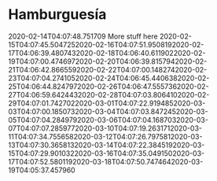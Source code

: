 # Hamburguesía

2020-02-14T04:07:48.751709
More stuff here
2020-02-15T04:07:45.5047252020-02-16T04:07:51.9508192020-02-17T04:06:39.4807432020-02-18T04:06:40.6119022020-02-19T04:07:00.4746972020-02-20T04:06:39.8157942020-02-21T04:06:42.8665592020-02-22T04:07:00.1482742020-02-23T04:07:04.2741052020-02-24T04:06:45.4406382020-02-25T04:06:44.8247972020-02-26T04:06:47.5557362020-02-27T04:06:59.6424432020-02-28T04:07:03.8064102020-02-29T04:07:01.7427022020-03-01T04:07:22.9194852020-03-03T04:07:00.1850732020-03-04T04:07:03.8472452020-03-05T04:07:04.2849792020-03-06T04:07:04.1687032020-03-07T04:07:07.2859772020-03-10T04:07:19.2631712020-03-11T04:07:34.7556582020-03-12T04:07:26.7975812020-03-13T04:07:30.3658132020-03-14T04:07:22.3845192020-03-15T04:07:29.9010322020-03-16T04:07:35.0491502020-03-17T04:07:52.5801192020-03-18T04:07:50.7474642020-03-19T04:05:37.457960